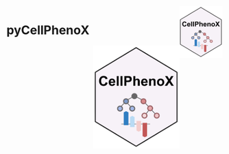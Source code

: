 <img width="20%" align="right" src="https://github.com/fanzhanglab/pyCellPhenoX/blob/main-clone/logo/pycpx.svg">

# pyCellPhenoX 
<img width="40%" align = "right" src="https://github.com/fanzhanglab/pyCellPhenoX/blob/main-clone/logo/pycpx.png"> 
<!-- [![PyPI](https://img.shields.io/pypi/v/pyXcell.svg)][pypi_]
[![Status](https://img.shields.io/pypi/status/pyXcell.svg)][status]
[![Python Version](https://img.shields.io/pypi/pyversions/pyXcell)][python version]
[![License](https://img.shields.io/pypi/l/pyXcell)][license]


# pyCellPhenoX
We introduce pyCellPhenoX.

<img width="100%" align="center" src="https://github.com/fanzhanglab/pyCellPhenoX/blob/main-clone/media/CellPhenoX.png">

## Installation
You can install _pyCellPhenoX_ using pip:


``` bash
$ pip install pyCellPhenoX
```

### Dependencies/ Requirements
``` python
python = "^3.12"
pandas = "^2.2.3"
numpy = "^2.1.1"
xgboost = "^2.0"
numba = ">=0.54"
shap = "^0.46.0"
scikit-learn = "^1.5.2"
matplotlib = "^3.9.2"
statsmodels = "^0.14.3"
```

### Dependencies/ Requirements
- TODO

## Tutorials
Please see the [Command-line Reference] for details.

## API
- TODO

## Usage
- TODO

## License
Distributed under the terms of the [MIT license][license],
_pyCellPhenoX_ is free and open source software.

## Code of Conduct
- TODO

## Contributing
- TODO

## Issues
If you encounter any problems, please [file an issue] along with a detailed description. 

## Citation
``` bash
  @software{Young2024,
    author = {Young, Jade and Inamo, Jun and Zhang, Fan},
    title = {CellPhenoX: An eXplainable Cell-specific machine learning method to predict clinical Phenotypes using single-cell multi-omics},
    date = {2024},
    url = {https://github.com/fanzhanglab/pyCellPhenoX},
    version = {},
  }
```
or 
``` bash 
  @ARTICLE{Young2024,
    title    = "{CellPhenoX}: An eXplainable Cell-specific machine learning method to predict clinical Phenotypes using single-cell multi-omics",
    author   = "Young, Jade and Inamo, Jun and Zhang, Fan",
    journal  = "",
    volume   =  ,
    number   =  ,
    pages    = "",
    month    =  ,
    year     =  ,
    language = "en",
  }
```


## Contact
Please contact [fanzhanglab@gmail.com](fanzhanglab@gmail.com) for
further questions or protential collaborative opportunities!

<!-- github-only -->

[license]: https://github.com/fanzhanglab/pyCellPhenoX/blob/main/LICENSE
[contributor guide]: https://github.com/fanzhanglab/pyCellPhenoX/blob/main/CONTRIBUTING.md
[file an issue]: https://github.com/fanzhanglab/pyCellPhenoX/issues/new
[command-line reference]: https://pyCellPhenoX.readthedocs.io/en/latest/usage.html
[pipi]: https://pypi.org/project/pip/
[pypi]: https://pypi.org/project/pyCellPhenoX/